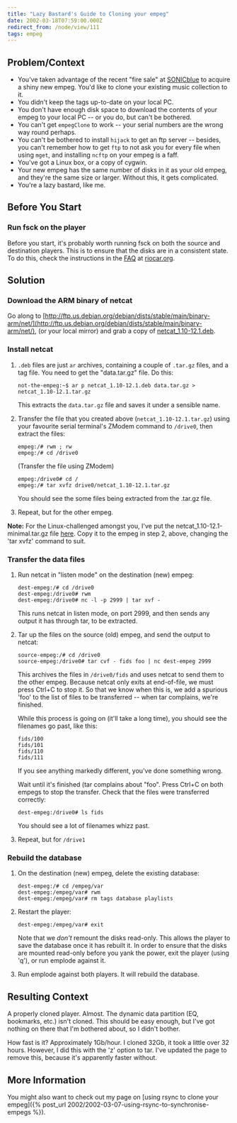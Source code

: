```yaml
---
title: "Lazy Bastard's Guide to Cloning your empeg"
date: 2002-03-18T07:59:00.000Z
redirect_from: /node/view/111
tags: empeg
---
```

## Problem/Context

* You've taken advantage of the recent "fire sale" at [SONICblue](http://www.sonicblue.com/) to acquire a shiny new empeg. You'd like to clone your existing music collection to it.
* You didn't keep the tags up-to-date on your local PC.
* You don't have enough disk space to download the contents of your empeg to your local PC -- or you do, but can't be bothered.
* You can't get `empegClone` to work -- your serial numbers are the wrong way round perhaps.
* You can't be bothered to install `hijack` to get an ftp server -- besides, you can't remember how to get `ftp` to not ask you for every file when using `mget`, and installing `ncftp` on your empeg is a faff.
* You've got a Linux box, or a copy of cygwin.
* Your new empeg has the same number of disks in it as your old empeg, and they're the same size or larger. Without this, it gets complicated.
* You're a lazy bastard, like me.

## Before You Start

### Run fsck on the player

Before you start, it's probably worth running fsck on both the source and destination players. This is to ensure that the disks are in a consistent state. To do this, check the instructions in the [FAQ](http://www.riocar.org/modules.php?op=modload&name=FAQ&file=index&myfaq=yes&id_cat=8&categories=Known+problems+and+troubleshooting+questions#162) at [riocar.org](http://www.riocar.org/).

## Solution

### Download the ARM binary of netcat

Go along to [http://ftp.us.debian.org/debian/dists/stable/main/binary-arm/net/](http://ftp.us.debian.org/debian/dists/stable/main/binary-arm/net/), (or your local mirror) and grab a copy of [netcat_1.10-12.1.deb](http://ftp.us.debian.org/debian/dists/stable/main/binary-arm/net/netcat_1.10-12.1.deb).

### Install netcat

1.  `.deb` files are just `ar` archives, containing a couple of `.tar.gz` files, and a tag file. You need to get the "data.tar.gz" file. Do this:

    ```
    not-the-empeg:~$ ar p netcat_1.10-12.1.deb data.tar.gz > netcat_1.10-12.1.tar.gz
    ```

    This extracts the `data.tar.gz` file and saves it under a sensible name.

2.  Transfer the file that you created above (`netcat_1.10-12.1.tar.gz`) using your favourite serial terminal's ZModem command to `/drive0`, then extract the files:

    ```
    empeg:/# rwm ; rw
    empeg:/# cd /drive0
    ```

    (Transfer the file using ZModem)
    ```
    empeg:/drive0# cd /
    empeg:/# tar xvfz drive0/netcat_1.10-12.1.tar.gz
    ```

    You should see the some files being extracted from the .tar.gz file.

3.  Repeat, but for the other empeg.

**Note:** For the Linux-challenged amongst you, I've put the netcat_1.10-12.1-minimal.tar.gz file [here](/node/view/227). Copy it to the empeg in step 2, above, changing the 'tar xvfz' command to suit.

### Transfer the data files

1.  Run netcat in "listen mode" on the destination (new) empeg:

    ```
    dest-empeg:/# cd /drive0
    dest-empeg:/drive0# rwm
    dest-empeg:/drive0# nc -l -p 2999 | tar xvf -
    ```

    This runs netcat in listen mode, on port 2999, and then sends any output it has through tar, to be extracted.

2.  Tar up the files on the source (old) empeg, and send the output to netcat:

    ```
    source-empeg:/# cd /drive0
    source-empeg:/drive0# tar cvf - fids foo | nc dest-empeg 2999
    ```

    This archives the files in `/drive0/fids` and uses netcat to send them to the other empeg. Because netcat only exits at end-of-file, we must press Ctrl+C to stop it. So that we know when this is, we add a spurious 'foo' to the list of files to be transferred -- when tar complains, we're finished.

    While this process is going on (it'll take a long time), you should see the filenames go past, like this:

    ```
    fids/100
    fids/101
    fids/110
    fids/111
    ```

    If you see anything markedly different, you've done something wrong.

    Wait until it's finished (tar complains about "foo". Press Ctrl+C on both empegs to stop the transfer. Check that the files were transferred correctly:

    ```
    dest-empeg:/drive0# ls fids
    ```

    You should see a lot of filenames whizz past.

3.  Repeat, but for `/drive1`

### Rebuild the database

1.  On the destination (new) empeg, delete the existing database:

    ```
    dest-empeg:/# cd /empeg/var
    dest-empeg:/empeg/var# rwm
    dest-empeg:/empeg/var# rm tags database playlists
    ```

2.  Restart the player:

    ```
    dest-empeg:/empeg/var# exit
    ```

    Note that we _don't_ remount the disks read-only. This allows the player to save the database once it has rebuilt it. In order to ensure that the disks are mounted read-only before you yank the power, exit the player (using 'q'), or run emplode against it.

3.  Run emplode against both players. It will rebuild the database.

## Resulting Context

A properly cloned player. Almost. The dynamic data partition (EQ, bookmarks, etc.) isn't cloned. This should be easy enough, but I've got nothing on there that I'm bothered about, so I didn't bother.

How fast is it? Approximately 1Gb/hour. I cloned 32Gb, it took a little over 32 hours. However, I did this with the 'z' option to tar. I've updated the page to remove this, because it's apparently faster without.

## More Information

You might also want to check out my page on [using rsync to clone your empeg]({% post_url 2002/2002-03-07-using-rsync-to-synchronise-empegs %}).
